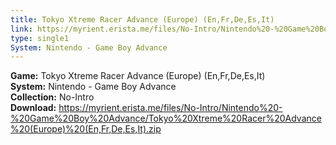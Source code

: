 ```yaml
---
title: Tokyo Xtreme Racer Advance (Europe) (En,Fr,De,Es,It)
link: https://myrient.erista.me/files/No-Intro/Nintendo%20-%20Game%20Boy%20Advance/Tokyo%20Xtreme%20Racer%20Advance%20(Europe)%20(En,Fr,De,Es,It).zip
type: single1
System: Nintendo - Game Boy Advance
---
```

<b>Game:</b> Tokyo Xtreme Racer Advance (Europe) (En,Fr,De,Es,It)<br>
<b>System:</b> Nintendo - Game Boy Advance<br>
<b>Collection:</b> No-Intro<br>
<b>Download:</b> https://myrient.erista.me/files/No-Intro/Nintendo%20-%20Game%20Boy%20Advance/Tokyo%20Xtreme%20Racer%20Advance%20(Europe)%20(En,Fr,De,Es,It).zip